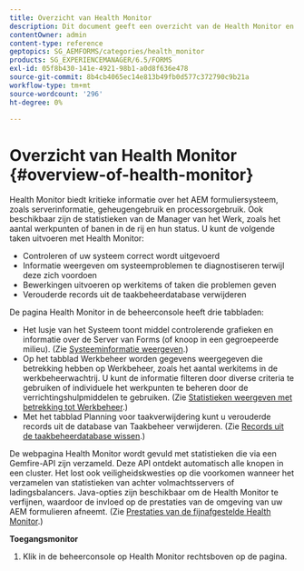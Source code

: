 ```yaml
---
title: Overzicht van Health Monitor
description: Dit document geeft een overzicht van de Health Monitor en informatie over hoe u deze kunt openen.
contentOwner: admin
content-type: reference
geptopics: SG_AEMFORMS/categories/health_monitor
products: SG_EXPERIENCEMANAGER/6.5/FORMS
exl-id: 05f8b430-141e-4921-98b1-a0d8f636e478
source-git-commit: 8b4cb4065ec14e813b49fb0d577c372790c9b21a
workflow-type: tm+mt
source-wordcount: '296'
ht-degree: 0%

---
```


# Overzicht van Health Monitor {#overview-of-health-monitor}

Health Monitor biedt kritieke informatie over het AEM formuliersysteem, zoals serverinformatie, geheugengebruik en processorgebruik. Ook beschikbaar zijn de statistieken van de Manager van het Werk, zoals het aantal werkpunten of banen in de rij en hun status. U kunt de volgende taken uitvoeren met Health Monitor:

* Controleren of uw systeem correct wordt uitgevoerd
* Informatie weergeven om systeemproblemen te diagnostiseren terwijl deze zich voordoen
* Bewerkingen uitvoeren op werkitems of taken die problemen geven
* Verouderde records uit de taakbeheerdatabase verwijderen

De pagina Health Monitor in de beheerconsole heeft drie tabbladen:

* Het lusje van het Systeem toont middel controlerende grafieken en informatie over de Server van Forms (of knoop in een gegroepeerde milieu). (Zie [Systeeminformatie weergeven](/help/forms/using/admin-help/view-system-information.md#view-system-information).)
* Op het tabblad Werkbeheer worden gegevens weergegeven die betrekking hebben op Werkbeheer, zoals het aantal werkitems in de werkbeheerwachtrij. U kunt de informatie filteren door diverse criteria te gebruiken of individuele het werkpunten te beheren door de verrichtingshulpmiddelen te gebruiken. (Zie [Statistieken weergeven met betrekking tot Werkbeheer](/help/forms/using/admin-help/view-statistics-related-manager.md#view-statistics-related-to-work-manager).)
* Met het tabblad Planning voor taakverwijdering kunt u verouderde records uit de database van Taakbeheer verwijderen. (Zie [Records uit de taakbeheerdatabase wissen](/help/forms/using/admin-help/purge-records-job-manager-database.md#purge-records-from-the-job-manager-database).)

De webpagina Health Monitor wordt gevuld met statistieken die via een Gemfire-API zijn verzameld. Deze API ontdekt automatisch alle knopen in een cluster. Het lost ook veiligheidskwesties op die voorkomen wanneer het verzamelen van statistieken van achter volmachtsservers of ladingsbalancers. Java-opties zijn beschikbaar om de Health Monitor te verfijnen, waardoor de invloed op de prestaties van de omgeving van uw AEM formulieren afneemt. (Zie [Prestaties van de fijnafgestelde Health Monitor](/help/forms/using/admin-help/fine-tuning-health-monitor-performance.md#fine-tuning-health-monitor-performance).)

**Toegangsmonitor**

1. Klik in de beheerconsole op Health Monitor rechtsboven op de pagina.
